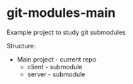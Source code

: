 # git-modules-main

Example project to study git submodules

Structure:

* Main project - current repo
  * client - submodule
  * server - submodule
